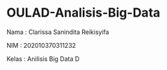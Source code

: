 # OULAD-Analisis-Big-Data

Nama : Clarissa Sanindita Reikisyifa

NIM : 202010370311232

Kelas : Anilisis Big Data D

